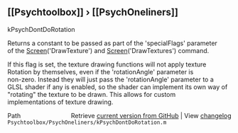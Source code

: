 ## [[Psychtoolbox]] &#8250; [[PsychOneliners]]

kPsychDontDoRotation  
  
Returns a constant to be passed as part of the 'specialFlags' parameter  
of the [Screen](Screen)('DrawTexture') and [Screen](Screen)('DrawTextures') command.  
  
If this flag is set, the texture drawing functions will not apply texture  
Rotation by themselves, even if the 'rotationAngle' parameter is  
non-zero. Instead they will just pass the 'rotationAngle' parameter to a  
GLSL shader if any is enabled, so the shader can implement its own way of  
"rotating" the texture to be drawn. This allows for custom  
implementations of texture drawing.  
  




<div class="code_header" style="text-align:right;">
  <span style="float:left;">Path&nbsp;&nbsp;</span> <span class="counter">Retrieve <a href=
  "https://raw.github.com/Psychtoolbox-3/Psychtoolbox-3/beta/Psychtoolbox/PsychOneliners/kPsychDontDoRotation.m">current version from GitHub</a> | View <a href=
  "https://github.com/Psychtoolbox-3/Psychtoolbox-3/commits/beta/Psychtoolbox/PsychOneliners/kPsychDontDoRotation.m">changelog</a></span>
</div>
<div class="code">
  <code>Psychtoolbox/PsychOneliners/kPsychDontDoRotation.m</code>
</div>

